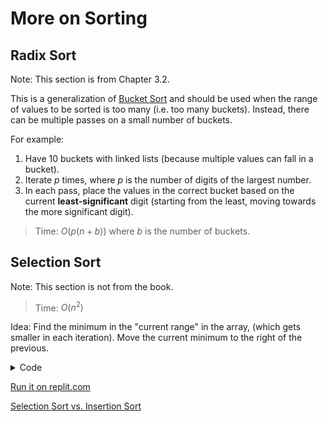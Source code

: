 # More on Sorting 

## Radix Sort
Note: This section is from Chapter 3.2.

This is a generalization of [Bucket Sort](7-sorting.md) and should be used when the range of values to be sorted is too many (i.e. too many buckets). Instead, there can be multiple passes on a small number of buckets.

For example:
1. Have 10 buckets with linked lists (because multiple values can fall in a bucket).
2. Iterate $p$ times, where $p$ is the number of digits of the largest number.
3. In each pass, place the values in the correct bucket based on the current **least-significant** digit (starting from the least, moving towards the more significant digit).

> Time: $O(p(n + b))$ where $b$ is the number of buckets.

## Selection Sort
Note: This section is not from the book.

> Time: $O(n^2)$

Idea: Find the minimum in the "current range" in the array, (which gets smaller in each iteration). Move the current minimum to the right of the previous.

<details>
<summary>Code</summary>

Given an array $a$ of size $n$,
1. Track two indexes $i$ and $j$. 
2. Outer loop: $0 <= i < n-1$, assume $a[i]$ is minimum.
3. Inner loop: $i+1 <= j < n$. If $a[j]$ < minimum, $a[j]$ becomes the new minimum.
4. When inner loop exits, swap $a[i]$ with min. 

```javascript
function selectionSort(array) {
	for (let i = 0; i < array.length - 1; i += 1) {
		let minIndex = i;
		let val = array[minIndex];
		
		for (let j = i;  j < array.length; j+= 1) {
			if (array[j] < val) {
				minIndex = j;
				val = array[j];
            }
        }
				
		tmp = array[i];
		array[i] = val;
        array[minIndex] = tmp;
    }
}
```

</details>

[Run it on replit.com](https://replit.com/@leventoz/SelectionSort#index.js)


[Selection Sort vs. Insertion Sort](https://cheetahonfire.blogspot.com/2009/05/selection-sort-vs-insertion-sort.html)